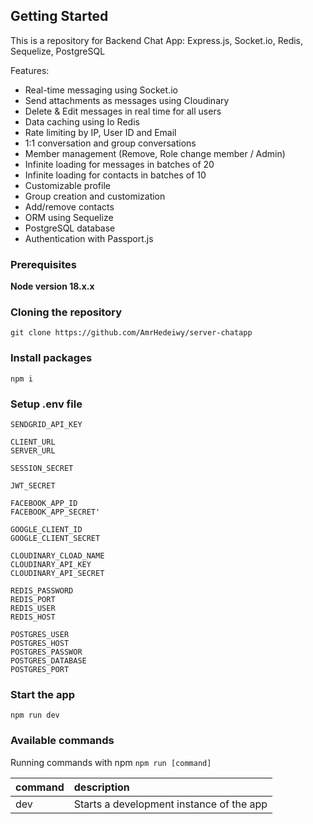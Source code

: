 ## Getting Started

This is a repository for Backend Chat App: Express.js, Socket.io, Redis, Sequelize, PostgreSQL

Features:

- Real-time messaging using Socket.io
- Send attachments as messages using Cloudinary
- Delete & Edit messages in real time for all users
- Data caching using Io Redis
- Rate limiting by IP, User ID and Email
- 1:1 conversation and group conversations
- Member management (Remove, Role change member / Admin)
- Infinite loading for messages in batches of 20
- Infinite loading for contacts in batches of 10
- Customizable profile
- Group creation and customization
- Add/remove contacts
- ORM using Sequelize
- PostgreSQL database
- Authentication with Passport.js

### Prerequisites

**Node version 18.x.x**

### Cloning the repository

`git clone https://github.com/AmrHedeiwy/server-chatapp`

### Install packages

`npm i`

### Setup .env file

```
SENDGRID_API_KEY

CLIENT_URL
SERVER_URL

SESSION_SECRET

JWT_SECRET

FACEBOOK_APP_ID
FACEBOOK_APP_SECRET'

GOOGLE_CLIENT_ID
GOOGLE_CLIENT_SECRET

CLOUDINARY_CLOAD_NAME
CLOUDINARY_API_KEY
CLOUDINARY_API_SECRET

REDIS_PASSWORD
REDIS_PORT
REDIS_USER
REDIS_HOST

POSTGRES_USER
POSTGRES_HOST
POSTGRES_PASSWOR
POSTGRES_DATABASE
POSTGRES_PORT
```

### Start the app

`npm run dev`

### Available commands

Running commands with npm `npm run [command]`

| command | description                              |
| :------ | :--------------------------------------- |
| dev     | Starts a development instance of the app |
